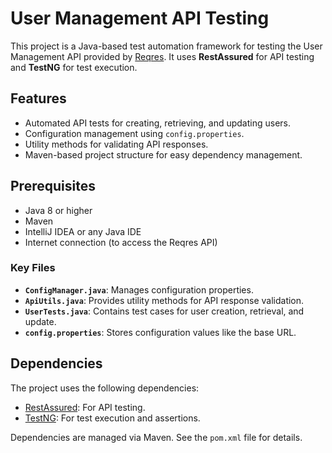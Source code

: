 # User Management API Testing

This project is a Java-based test automation framework for testing the User Management API provided by [Reqres](https://reqres.in). It uses **RestAssured** for API testing and **TestNG** for test execution.

## Features

- Automated API tests for creating, retrieving, and updating users.
- Configuration management using `config.properties`.
- Utility methods for validating API responses.
- Maven-based project structure for easy dependency management.

## Prerequisites

- Java 8 or higher
- Maven
- IntelliJ IDEA or any Java IDE
- Internet connection (to access the Reqres API)

### Key Files

- **`ConfigManager.java`**: Manages configuration properties.
- **`ApiUtils.java`**: Provides utility methods for API response validation.
- **`UserTests.java`**: Contains test cases for user creation, retrieval, and update.
- **`config.properties`**: Stores configuration values like the base URL.

## Dependencies

The project uses the following dependencies:

- [RestAssured](https://rest-assured.io): For API testing.
- [TestNG](https://testng.org): For test execution and assertions.

Dependencies are managed via Maven. See the `pom.xml` file for details.

